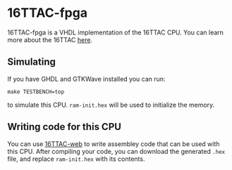 # 16TTAC-fpga
16TTAC-fpga is a VHDL implementation of the 16TTAC CPU.
You can learn more about the 16TTAC [here](https://github.com/stopnoanime/16TTAC-sim).

## Simulating
If you have GHDL and GTKWave installed you can run:
```
make TESTBENCH=top
```
to simulate this CPU. `ram-init.hex` will be used to initialize the memory.

## Writing code for this CPU
You can use [16TTAC-web](https://github.com/stopnoanime/16TTAC-web) to write assembley code that can be used with this CPU.
After compiling your code, you can download the generated `.hex` file, and replace `ram-init.hex` with its contents.
